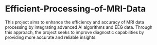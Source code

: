 # Efficient-Processing-of-MRI-Data
This project aims to enhance the efficiency and accuracy of MRI data processing by integrating advanced AI algorithms and EEG data. Through this approach, the project seeks to improve diagnostic capabilities by providing more accurate and reliable insights.
